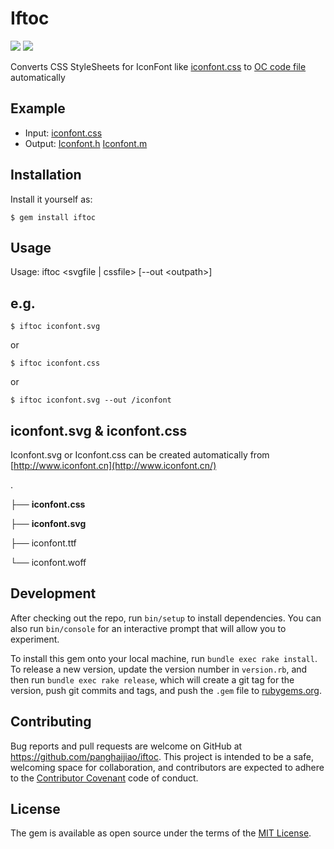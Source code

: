 # Iftoc

![](http://img.shields.io/travis/CocoaPods/CocoaPods/master.svg?style=flat)
![](http://img.shields.io/gem/v/cocoapods.svg?style=flat)

Converts CSS StyleSheets for IconFont like [iconfont.css](https://github.com/panghaijiao/iftoc/blob/master/iconfont.css) to [OC code file](https://github.com/panghaijiao/iftoc/tree/master/iconfont) automatically

## Example

- Input: [iconfont.css](https://github.com/panghaijiao/iftoc/blob/master/iconfont.css)
- Output: [Iconfont.h](https://github.com/panghaijiao/iftoc/blob/master/iconfont/Iconfont.h)  [Iconfont.m](https://github.com/panghaijiao/iftoc/blob/master/iconfont/Iconfont.m)

## Installation

Install it yourself as:

	$ gem install iftoc

## Usage

Usage: iftoc \<svgfile | cssfile> [--out \<outpath>]

## e.g.
 	
	$ iftoc iconfont.svg

or

	$ iftoc iconfont.css

or

	$ iftoc iconfont.svg --out /iconfont

## iconfont.svg & iconfont.css

Iconfont.svg or Iconfont.css can be created automatically from [http://www.iconfont.cn](http://www.iconfont.cn/)

.

├── **iconfont.css**

├── **iconfont.svg**

├── iconfont.ttf

└── iconfont.woff
    
## Development

After checking out the repo, run `bin/setup` to install dependencies. You can also run `bin/console` for an interactive prompt that will allow you to experiment.

To install this gem onto your local machine, run `bundle exec rake install`. To release a new version, update the version number in `version.rb`, and then run `bundle exec rake release`, which will create a git tag for the version, push git commits and tags, and push the `.gem` file to [rubygems.org](https://rubygems.org).

## Contributing

Bug reports and pull requests are welcome on GitHub at https://github.com/panghaijiao/iftoc. This project is intended to be a safe, welcoming space for collaboration, and contributors are expected to adhere to the [Contributor Covenant](http://contributor-covenant.org) code of conduct.


## License

The gem is available as open source under the terms of the [MIT License](http://opensource.org/licenses/MIT).

